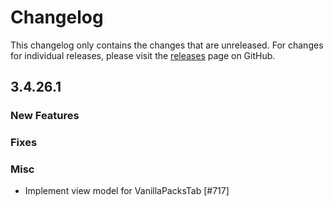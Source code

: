 # Changelog

This changelog only contains the changes that are unreleased. For changes for individual releases, please visit the
[releases](https://github.com/ATLauncher/ATLauncher/releases) page on GitHub.

## 3.4.26.1

### New Features

### Fixes

### Misc
- Implement view model for VanillaPacksTab [#717]
